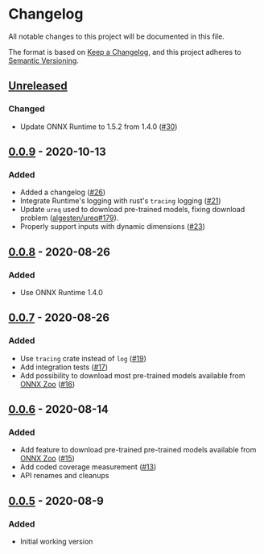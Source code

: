 # Changelog

All notable changes to this project will be documented in this file.

The format is based on [Keep a Changelog](https://keepachangelog.com/en/1.0.0/),
and this project adheres to [Semantic Versioning](https://semver.org/spec/v2.0.0.html).

## [Unreleased]

### Changed

- Update ONNX Runtime to 1.5.2 from 1.4.0 ([#30](https://github.com/nbigaouette/onnxruntime-rs/pull/30))

## [0.0.9] - 2020-10-13

### Added

- Added a changelog ([#26](https://github.com/nbigaouette/onnxruntime-rs/pull/26))
- Integrate Runtime's logging with rust's `tracing` logging ([#21](https://github.com/nbigaouette/onnxruntime-rs/pull/21))
- Update `ureq` used to download pre-trained models, fixing download problem ([algesten/ureq#179](https://github.com/algesten/ureq/issues/179)).
- Properly support inputs with dynamic dimensions ([#23](https://github.com/nbigaouette/onnxruntime-rs/pull/23))

## [0.0.8] - 2020-08-26

### Added

- Use ONNX Runtime 1.4.0

## [0.0.7] - 2020-08-26

### Added

- Use `tracing` crate instead of `log` ([#19](https://github.com/nbigaouette/onnxruntime-rs/pull/19))
- Add integration tests ([#17](https://github.com/nbigaouette/onnxruntime-rs/pull/17))
- Add possibility to download most pre-trained models available from [ONNX Zoo](https://github.com/onnx/models) ([#16](https://github.com/nbigaouette/onnxruntime-rs/pull/16))

## [0.0.6] - 2020-08-14

### Added

- Add feature to download pre-trained pre-trained models available from [ONNX Zoo](https://github.com/onnx/models) ([#15](https://github.com/nbigaouette/onnxruntime-rs/pull/15))
- Add coded coverage measurement ([#13](https://github.com/nbigaouette/onnxruntime-rs/pull/13))
- API renames and cleanups

## [0.0.5] - 2020-08-9

### Added

- Initial working version

[Unreleased]: https://github.com/nbigaouette/onnxruntime-rs/compare/v0.0.9...HEAD
[0.0.9]: https://github.com/nbigaouette/onnxruntime-rs/compare/v0.0.8...v0.0.9
[0.0.8]: https://github.com/nbigaouette/onnxruntime-rs/compare/v0.0.7...v0.0.8
[0.0.7]: https://github.com/nbigaouette/onnxruntime-rs/compare/v0.0.6...v0.0.7
[0.0.6]: https://github.com/nbigaouette/onnxruntime-rs/compare/v0.0.5...v0.0.6
[0.0.5]: https://github.com/nbigaouette/onnxruntime-rs/compare/v0.0.4...v0.0.5

